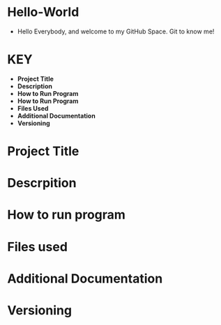 # Hello-World
* Hello Everybody, and welcome to my GitHub Space. Git to know me!
# KEY
* **Project Title**
* **Description**
* **How to Run Program**
* **How to Run Program**
* **Files Used**
* **Additional Documentation**
* **Versioning**

# Project Title
# Descrpition
# How to run program
# Files used
# Additional Documentation
# Versioning
